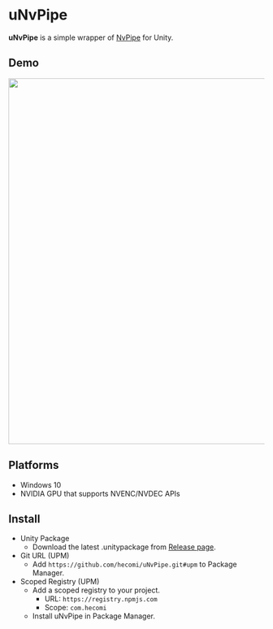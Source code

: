 uNvPipe
=======

**uNvPipe** is a simple wrapper of [NvPipe](https://github.com/NVIDIA/NvPipe) for Unity.

Demo
----

<img src="https://raw.githubusercontent.com/wiki/hecomi/uNvPipe/unvpipe.gif" width="720" /><br />


Platforms
---------

- Windows 10
- NVIDIA GPU that supports NVENC/NVDEC APIs

Install
-------

- Unity Package
  - Download the latest .unitypackage from [Release page](https://github.com/hecomi/uNvPipe/releases).
- Git URL (UPM)
  - Add `https://github.com/hecomi/uNvPipe.git#upm` to Package Manager.
- Scoped Registry (UPM)
  - Add a scoped registry to your project.
    - URL: `https://registry.npmjs.com`
    - Scope: `com.hecomi`
  - Install uNvPipe in Package Manager.
